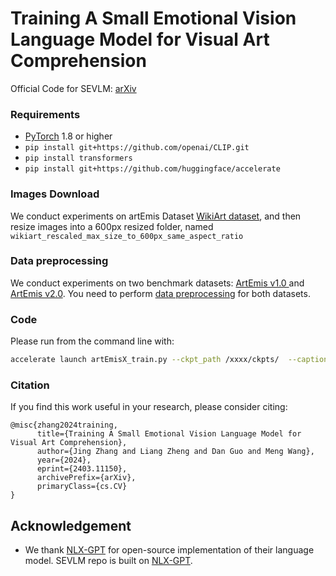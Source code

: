 # Training A Small Emotional Vision Language Model for Visual Art Comprehension
Official Code for SEVLM:  [arXiv](https://arxiv.org/pdf/2403.11150.pdf) 
<br>


### Requirements
- [PyTorch](https://pytorch.org/) 1.8 or higher
- `pip install git+https://github.com/openai/CLIP.git`
-  `pip install transformers`
-  `pip install git+https://github.com/huggingface/accelerate`

### Images Download
We conduct experiments on artEmis Dataset [WikiArt dataset](https://github.com/cs-chan/ArtGAN/tree/master/WikiArt%20Dataset), and then resize images into a 600px resized folder, named `wikiart_rescaled_max_size_to_600px_same_aspect_ratio` 

### Data preprocessing
We conduct experiments on two benchmark datasets: [ArtEmis v1.0 ](https://arxiv.org/abs/2101.07396)  and [ArtEmis v2.0](https://arxiv.org/abs/2204.07660). You need to perform [data preprocessing](preprocess_data.md)  for both datasets. 


### Code
Please run from the command line with: <br>
```bash
accelerate launch artEmisX_train.py --ckpt_path /xxxx/ckpts/  --caption_save_path /xxxx/results/  --nle_data_train_path /xxxx/data/artEmis/artEmisX_cl_train.json  --nle_data_val_path /xxxx/data/artEmis/artEmisX_val.json
```

### Citation
If you find this work useful in your research, please consider citing:
```
@misc{zhang2024training,
      title={Training A Small Emotional Vision Language Model for Visual Art Comprehension}, 
      author={Jing Zhang and Liang Zheng and Dan Guo and Meng Wang},
      year={2024},
      eprint={2403.11150},
      archivePrefix={arXiv},
      primaryClass={cs.CV}
}
```

## Acknowledgement

- We thank [NLX-GPT](https://github.com/fawazsammani/nlxgpt) for  open-source implementation of their language model. SEVLM repo is built on [NLX-GPT](https://github.com/fawazsammani/nlxgpt).
